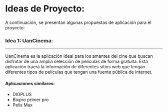 # Ideas   de Proyecto:
A continuación, se presentan algunas propuestas de aplicación para el proyecto:

### Idea 1: UanCinema:
------------
UanCinema es la aplicación ideal para los amantes del cine que buscan disfrutar de una amplia selección de películas de forma gratuita. Esta aplicación traerá la información de diferentes sitios web que tengan diferentes tipos de películas que tengan una fuente pública de Internet.

####   Aplicaciones similares:
- DIGPLUS​
- Bixpro primer pro
- Pelis Max

